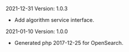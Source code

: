 2021-12-31 Version: 1.0.3
- Add algorithm service interface.

2021-01-10 Version: 1.0.0
- Generated php 2017-12-25 for OpenSearch.

